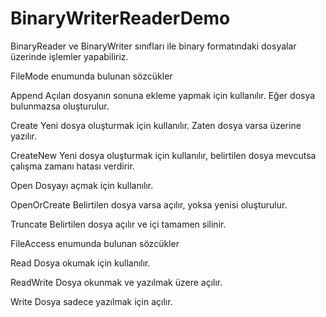 # BinaryWriterReaderDemo
BinaryReader ve BinaryWriter sınıfları ile binary formatındaki dosyalar üzerinde işlemler yapabiliriz.


FileMode enumunda bulunan sözcükler

Append Açılan dosyanın sonuna ekleme yapmak için kullanılır. Eğer dosya bulunmazsa oluşturulur.

Create Yeni dosya oluşturmak için kullanılır. Zaten dosya varsa üzerine yazılır.

CreateNew Yeni dosya oluşturmak için kullanılır, belirtilen dosya mevcutsa çalışma zamanı hatası verdirir.

Open Dosyayı açmak için kullanılır.

OpenOrCreate Belirtilen dosya varsa açılır, yoksa yenisi oluşturulur.

Truncate Belirtilen dosya açılır ve içi tamamen silinir.

FileAccess enumunda bulunan sözcükler

Read Dosya okumak için kullanılır.

ReadWrite Dosya okunmak ve yazılmak üzere açılır.

Write Dosya sadece yazılmak için açılır.

